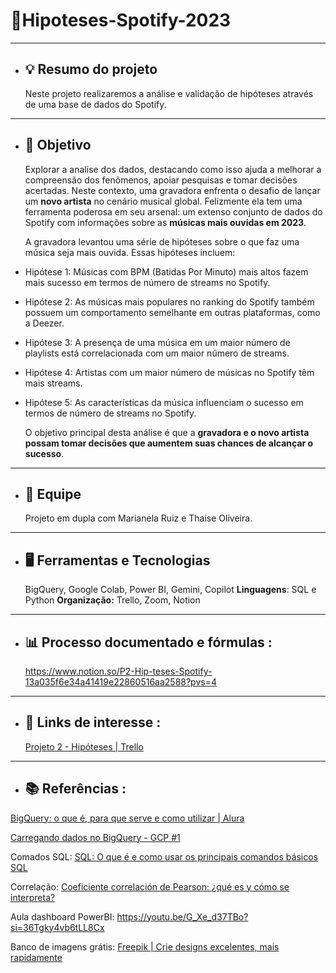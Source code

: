 # 🎼Hipoteses-Spotify-2023 
 ___________________________________________________________________________________

- ## **💡 Resumo do projeto** 
  Neste projeto realizaremos a análise e validação de hipóteses através de uma base de dados do Spotify.
___________________________________________________________________________________
- ## **🎯 Objetivo**
  Explorar a analise dos dados, destacando como isso ajuda a melhorar a compreensão dos fenômenos, apoiar pesquisas e tomar decisões acertadas.
  Neste contexto, uma gravadora enfrenta o desafio de lançar um **novo artista** no cenário musical global. Felizmente ela tem uma ferramenta poderosa em seu arsenal: um extenso conjunto de dados do Spotify com informações sobre as **músicas mais ouvidas em 2023**.

  A gravadora levantou uma série de hipóteses sobre o que faz uma música seja mais ouvida. Essas hipóteses incluem:

- Hipótese 1: Músicas com BPM (Batidas Por Minuto) mais altos fazem mais sucesso em termos de número de streams no Spotify.
- Hipótese 2: As músicas mais populares no ranking do Spotify também possuem um comportamento semelhante em outras plataformas, como a Deezer.
- Hipótese 3: A presença de uma música em um maior número de playlists está correlacionada com um maior número de streams.
- Hipótese 4: Artistas com um maior número de músicas no Spotify têm mais streams.
- Hipótese 5: As características da música influenciam o sucesso em termos de número de streams no Spotify.

  O objetivo principal desta análise é que a **gravadora e o novo artista possam tomar decisões que aumentem suas chances de alcançar o sucesso**.
___________________________________________________________________________________
- ## **👥 Equipe**
  Projeto em dupla com Marianela Ruiz e Thaise Oliveira.
___________________________________________________________________________________
- ## **🖥️ Ferramentas e Tecnologias**
  BigQuery, Google Colab, Power BI, Gemini, Copilot
**Linguagens**: SQL e Python
**Organização:** Trello, Zoom, Notion
___________________________________________________________________________________
- ## **📊 Processo documentado e fórmulas** :
  https://www.notion.so/P2-Hip-teses-Spotify-13a035f6e34a41419e22860516aa2588?pvs=4
___________________________________________________________________________________
- ## **🔗 Links de interesse** :
  [Projeto 2 - Hipóteses | Trello](https://trello.com/b/pZ7vo8N5/projeto-2-hipoteses)
___________________________________________________________________________________
- ## **📚 Referências** :
[BigQuery: o que é, para que serve e como utilizar | Alura](https://www.alura.com.br/artigos/bigquery-para-que-serve-como-utilizar?utm_term=&utm_campaign=%5BSearch%5D+%5BPerformance%5D+-+Dynamic+Search+Ads+-+Artigos+e+Conte%C3%BAdos&utm_source=adwords&utm_medium=ppc&hsa_acc=7964138385&hsa_cam=11384329873&hsa_grp=111087461203&hsa_ad=687448474447&hsa_src=g&hsa_tgt=aud-456779235794:dsa-425656816943&hsa_kw=&hsa_mt=&hsa_net=adwords&hsa_ver=3&gad_source=1&gclid=Cj0KCQjwq86wBhDiARIsAJhuphmCE0WjNGVaoAzgNOQIrBU5jH7v00qUhNtGB7E1kQgPB3MODpJ03pQaArJGEALw_wcB)

[Carregando dados no BigQuery - GCP #1](https://www.youtube.com/watch?v=7kxfYxgUoB8)

Comados SQL: [SQL: O que é e como usar os principais comandos básicos SQL](https://blog.betrybe.com/sql/)

Correlação: [Coeficiente correlación de Pearson: ¿qué es y cómo se interpreta?](https://www.cimec.es/coeficiente-correlacion-pearson/)

Aula dashboard PowerBI: https://youtu.be/G_Xe_d37TBo?si=36Tgky4vb6tLL8Cx

Banco de imagens grátis: [Freepik | Crie designs excelentes, mais rapidamente](https://br.freepik.com/)
